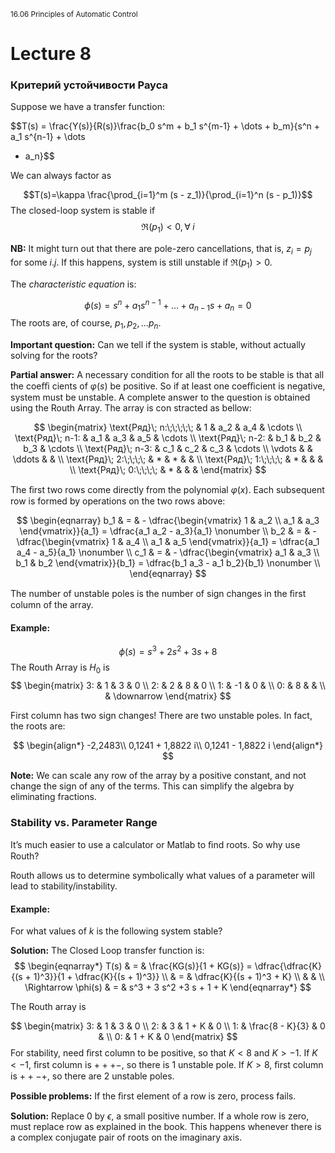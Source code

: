 ﻿<small>16.06 Principles of Automatic Control</small>

# Lecture 8

### Критерий устойчивости Рауса

Suppose we have a transfer function:

$$T(s) = \frac{Y(s)}{R(s)}\frac{b_0 s^m + b_1 s^{m-1} + \dots + b_m}{s^n + a_1 s^{n-1} + \dots
+ a_n}$$

We can always factor as

$$T(s)=\kappa \frac{\prod_{i=1}^m (s - z_1)}{\prod_{i=1}^n (s - p_1)}$$
The closed-loop system is stable if
$$\mathfrak{R}(p_1) < 0, \forall\; i $$

**NB:** It might turn out that there are pole-zero cancellations, that is, $z_i = p_j$ for some $i.j$. If this happens, system is still unstable if $\mathfrak{R}(p_1) > 0$.

The _characteristic equation_ is:

$$\phi(s) = s^n + a_1 s^{n-1} + \dots + a_{n-1} s + a_n =0$$
The roots are, of course, $p_1, p_2,\dots p_n$.

**Important question:** Can we tell if the system is stable, without actually solving for the roots?

**Partial answer:** A necessary condition for all the roots to be stable is that all the coeﬃ­ cients of $\varphi(s)$ be positive. So if at least one coeﬃcient is negative, system must be unstable.
A complete answer to the question is obtained using the Routh Array.  The array is con­ stracted as bellow:

$$
\begin{matrix} \text{Ряд}\; n:\;\;\;\;\; & 1 & a_2 & a_4 & \cdots
       \\ \text{Ряд}\; n-1: & a_1 & a_3 & a_5 & \cdots
       \\ \text{Ряд}\; n-2: & b_1 & b_2 & b_3 & \cdots
       \\ \text{Ряд}\; n-3: & c_1 & c_2 & c_3 & \cdots
       \\ \vdots   &  &   \ddots &  &
       \\ \text{Ряд}\; 2:\;\;\;\;   & *   & *      &  &
       \\ \text{Ряд}\; 1:\;\;\;\;   & * & & &
       \\ \text{Ряд}\; 0:\;\;\;\;   & * & & &
 \end{matrix}
$$

The ﬁrst two rows come directly from the polynomial $\varphi(x)$. Each subsequent row is formed by operations on the two rows above:

$$
\begin{eqnarray}
    b_1 & = & - \dfrac{\begin{vmatrix}
	1 & a_2 \\
	a_1 & a_3
    \end{vmatrix}}{a_1} = \dfrac{a_1 a_2 - a_3}{a_1} \nonumber \\
    b_2  & = & - \dfrac{\begin{vmatrix}
	1 & a_4 \\
	a_1 & a_5
    \end{vmatrix}}{a_1} = \dfrac{a_1 a_4 - a_5}{a_1} \nonumber \\
    c_1 & = & - \dfrac{\begin{vmatrix}
	a_1 & a_3 \\
	b_1 & b_2
    \end{vmatrix}}{b_1} = \dfrac{b_1 a_3 - a_1 b_2}{b_1} \nonumber \\
\end{eqnarray}
$$

The number of unstable poles is the number of sign changes in the ﬁrst column of the array.

#### Example:

$$\phi(s) = s^3 + 2 s^2 + 3 s + 8$$
The Routh Array is
$H_0$ is
$$
\begin{matrix} 3: & 1 & 3 & 0
            \\ 2: & 2 & 8 & 0
            \\ 1: & -1 & 0 &
            \\ 0: & 8 & &
            \\ & \downarrow
\end{matrix}
$$

First column has two sign changes!
There are two unstable poles. In fact, the roots are:

$$
\begin{align*}
    -2,2483\\
0,1241 + 1,8822 i\\
0,1241 - 1,8822 i
\end{align*}
$$

**Note:** We can scale any row of the array by a positive constant, and not change the sign of any of the terms. This can simplify the algebra by eliminating fractions.

### Stability vs. Parameter Range
It’s much easier to use a calculator or Matlab to ﬁnd roots. So why use Routh?

Routh allows us to determine symbolically what values of a parameter will lead to stability/instability.

#### Example:
For what values of $k$ is the following system stable?

**Solution:**
The Closed Loop transfer function is:
$$
\begin{eqnarray*}
T(s) & = & \frac{KG(s)}{1 + KG(s)} = \dfrac{\dfrac{K}{(s + 1)^3}}{1 + \dfrac{K}{(s + 1)^3}} \\
& = & \dfrac{K}{(s + 1)^3 + K} \\
& & \\
\Rightarrow \phi(s) & = & s^3 + 3 s^2 +3 s + 1 + K
\end{eqnarray*}
$$

The Routh array is

$$
\begin{matrix} 3: & 1 & 3 & 0
            \\ 2: & 3 & 1 + K & 0
            \\ 1: & \frac{8 - K}{3} & 0 &
            \\ 0: & 1 + K & 0
\end{matrix}
$$
For stability, need ﬁrst column to be positive, so that $K < 8$ and $K > -1$.
If $K < -1$, ﬁrst column is $+ + + -$, so there is $1$ unstable pole.
If $K > 8$, ﬁrst column is $+ + - +$, so there are $2$ unstable poles.

**Possible  problems:**
If the ﬁrst element of a row is zero, process fails.

**Solution:** Replace $0$ by $\epsilon$, a small positive number.
If a whole row is zero, must replace row as explained in the book. This happens whenever there is a complex conjugate pair of roots on the imaginary axis.
